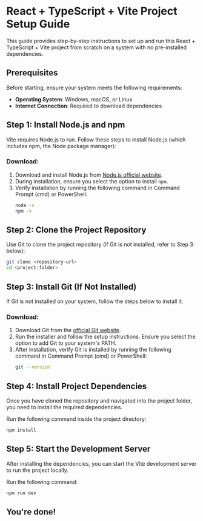 # React + TypeScript + Vite Project Setup Guide

This guide provides step-by-step instructions to set up and run this React + TypeScript + Vite project from scratch on a system with no pre-installed dependencies.

## Prerequisites

Before starting, ensure your system meets the following requirements:

- **Operating System**: Windows, macOS, or Linux
- **Internet Connection**: Required to download dependencies

## Step 1: Install Node.js and npm

Vite requires Node.js to run. Follow these steps to install Node.js (which includes npm, the Node package manager):

### Download:

1. Download and install Node.js from [Node.js official website](https://nodejs.org/).
2. During installation, ensure you select the option to install `npm`.
3. Verify installation by running the following command in Command Prompt (cmd) or PowerShell:
   ```sh
   node -v
   npm -v

## Step 2: Clone the Project Repository

Use Git to clone the project repository (if Git is not installed, refer to Step 3 below):

```sh
git clone <repository-url>
cd <project-folder>
```

## Step 3: Install Git (If Not Installed)

If Git is not installed on your system, follow the steps below to install it.

### Download:

1. Download Git from the [official Git website](https://git-scm.com/).
2. Run the installer and follow the setup instructions. Ensure you select the option to add Git to your system's PATH.
3. After installation, verify Git is installed by running the following command in Command Prompt (cmd) or PowerShell:
   ```sh
   git --version
   ```
## Step 4: Install Project Dependencies

Once you have cloned the repository and navigated into the project folder, you need to install the required dependencies.

Run the following command inside the project directory:

```sh
npm install
```

## Step 5: Start the Development Server

After installing the dependencies, you can start the Vite development server to run the project locally.

Run the following command:

```sh
npm run dev
```

## You're done!

